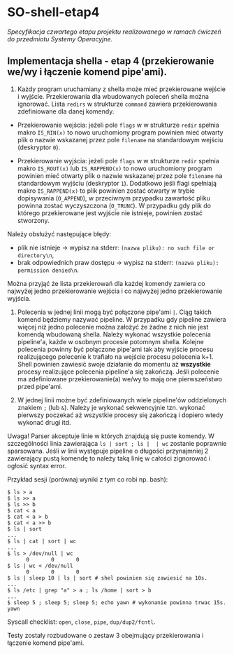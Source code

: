 # SO-shell-etap4
*Specyfikacja czwartego etapu projektu realizowanego w ramach ćwiczeń do przedmiotu Systemy Operacyjne.*

## Implementacja shella - etap 4 (przekierowanie we/wy i łączenie komend pipe'ami).


1. Każdy program uruchamiany z shella może mieć przekierowane wejście i wyjście. Przekierowania dla wbudowanych poleceń shella można ignorować. Lista `redirs` w strukturze `command` zawiera przekierowania zdefiniowane dla danej komendy.

  - Przekierowanie wejścia: jeżeli pole `flags` w w strukturze `redir` spełnia makro `IS_RIN(x)` to nowo uruchomiony program powinien mieć otwarty plik o nazwie wskazanej przez pole `filename` na standardowym wejściu (deskryptor `0`).

  - Przekierowanie wyjścia: jeżeli pole `flags` w w strukturze `redir` spełnia makro `IS_ROUT(x)` lub `IS_RAPPEND(x)` to nowo uruchomiony program powinien mieć otwarty plik o nazwie wskazanej przez pole `filename` na standardowym wyjściu (deskryptor `1`). Dodatkowo jeśli flagi spełniają makro `IS_RAPPEND(x)` to plik powinien zostać otwarty w trybie dopisywania (`O_APPEND`), w przeciwnym przypadku zawartość pliku powinna zostać wyczyszczona (`O_TRUNC`). W przypadku gdy plik do którego przekierowane jest wyjście nie istnieje, powinien zostać stworzony.

  Należy obsłużyć następujące błędy:
  - plik nie istnieje -> wypisz na stderr: `(nazwa pliku): no such file or directory\n`,
  - brak odpowiednich praw dostępu ->  wypisz na stderr: `(nazwa pliku):  permission denied\n`.

  Można przyjąć że lista przekierowań dla każdej komendy zawiera co najwyżej jedno przekierowanie wejścia i co najwyżej jedno przekierowanie wyjścia.

1. Polecenia w jednej linii mogą być połączone pipe'ami `|`. Ciąg takich komend będziemy nazywać pipeline. W przypadku gdy pipeline zawiera więcej niż jedno polecenie można założyć że żadne z nich nie jest komendą wbudowaną shella. Należy wykonać wszystkie polecenia pipeline'a, każde w osobnym procesie potomnym shella. Kolejne polecenia powinny być połączone pipe'ami tak aby wyjście procesu realizującego polecenie k trafiało na wejście procesu polecenia k+1. Shell powinien zawiesić swoje działanie do momentu aż **wszystkie** procesy realizujące polecenia pipeline'a się zakończą. Jeśli polecenie ma zdefiniowane przekierowanie(a) we/wy to mają one pierwszeństwo przed pipe'ami.

1. W jednej linii możne być zdefiniowanych wiele pipeline'ów oddzielonych znakiem `;` (lub `&`). Należy je wykonać sekwencyjnie tzn. wykonać pierwszy poczekać aż wszystkie procesy się zakończą i dopiero wtedy wykonać drugi itd.

Uwaga! Parser akceptuje linie w których znajdują się puste komendy. W szczególności linia zawierająca `ls | sort ; ls |  | wc` zostanie poprawnie sparsowana. Jeśli w linii występuje pipeline o długości przynajmniej 2 zawierający pustą komendę to należy taką linię w całości zignorować i ogłosić syntax error.

Przykład sesji (porównaj wyniki z tym co robi np. bash):
```
$ ls > a
$ ls >> a
$ ls >> b
$ cat < a
$ cat < a > b
$ cat < a >> b
$ ls | sort
...
$ ls | cat | sort | wc
...
$ ls > /dev/null | wc
      0       0       0
$ ls | wc < /dev/null
      0       0       0
$ ls | sleep 10 | ls | sort # shel powinien się zawiesić na 10s.
...
$ ls /etc | grep "a" > a ; ls /home | sort > b
...
$ sleep 5 ; sleep 5; sleep 5; echo yawn # wykonanie powinna trwac 15s.
yawn
```

Syscall checklist: `open`, `close`, `pipe`, `dup/dup2/fcntl`.

Testy zostały rozbudowane o zestaw 3 obejmujący przekierowania i łączenie komend pipe'ami.
